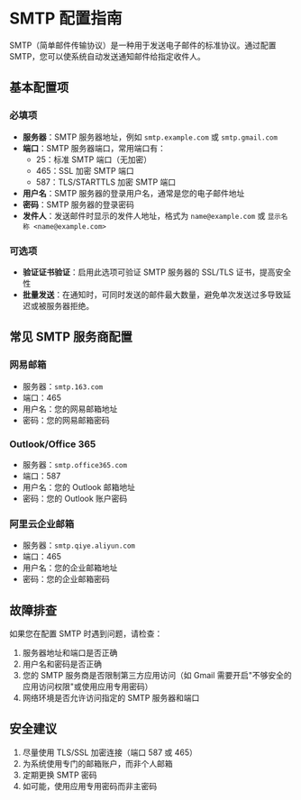 # SMTP 配置指南

SMTP（简单邮件传输协议）是一种用于发送电子邮件的标准协议。通过配置 SMTP，您可以使系统自动发送通知邮件给指定收件人。

## 基本配置项

### 必填项

* **服务器**：SMTP 服务器地址，例如 `smtp.example.com` 或 `smtp.gmail.com`
* **端口**：SMTP 服务器端口，常用端口有：
  * 25：标准 SMTP 端口（无加密）
  * 465：SSL 加密 SMTP 端口
  * 587：TLS/STARTTLS 加密 SMTP 端口
* **用户名**：SMTP 服务器的登录用户名，通常是您的电子邮件地址
* **密码**：SMTP 服务器的登录密码
* **发件人**：发送邮件时显示的发件人地址，格式为 `name@example.com` 或 `显示名称 <name@example.com>`

### 可选项

* **验证证书验证**：启用此选项可验证 SMTP 服务器的 SSL/TLS 证书，提高安全性
* **批量发送**：在通知时，可同时发送的邮件最大数量，避免单次发送过多导致延迟或被服务器拒绝。

## 常见 SMTP 服务商配置

### 网易邮箱

* 服务器：`smtp.163.com`
* 端口：465
* 用户名：您的网易邮箱地址
* 密码：您的网易邮箱密码

### Outlook/Office 365

* 服务器：`smtp.office365.com`
* 端口：587
* 用户名：您的 Outlook 邮箱地址
* 密码：您的 Outlook 账户密码

### 阿里云企业邮箱

* 服务器：`smtp.qiye.aliyun.com`
* 端口：465
* 用户名：您的企业邮箱地址
* 密码：您的企业邮箱密码

## 故障排查

如果您在配置 SMTP 时遇到问题，请检查：

1. 服务器地址和端口是否正确
2. 用户名和密码是否正确
3. 您的 SMTP 服务商是否限制第三方应用访问（如 Gmail 需要开启"不够安全的应用访问权限"或使用应用专用密码）
4. 网络环境是否允许访问指定的 SMTP 服务器和端口

## 安全建议

1. 尽量使用 TLS/SSL 加密连接（端口 587 或 465）
2. 为系统使用专门的邮箱账户，而非个人邮箱
3. 定期更换 SMTP 密码
4. 如可能，使用应用专用密码而非主密码
